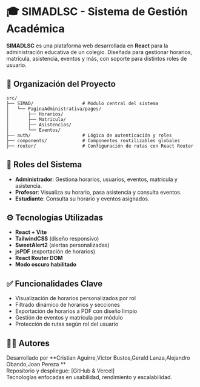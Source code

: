 # 🎓 SIMADLSC - Sistema de Gestión Académica

**SIMADLSC** es una plataforma web desarrollada en **React** para la administración educativa de un colegio. Diseñada para gestionar horarios, matrícula, asistencia, eventos y más, con soporte para distintos roles de usuario.

## 📁 Organización del Proyecto

```
src/
├── SIMAD/                  # Módulo central del sistema
│   └── PaginaAdministrativa/pages/
│       ├── Horarios/
│       ├── Matricula/
│       ├── Asistencias/
│       └── Eventos/
├── auth/                   # Lógica de autenticación y roles
├── components/             # Componentes reutilizables globales
├── router/                 # Configuración de rutas con React Router
```

## 👥 Roles del Sistema

- **Administrador**: Gestiona horarios, usuarios, eventos, matrícula y asistencia.
- **Profesor**: Visualiza su horario, pasa asistencia y consulta eventos.
- **Estudiante**: Consulta su horario y eventos asignados.


## ⚙️ Tecnologías Utilizadas

- **React + Vite**
- **TailwindCSS** (diseño responsivo)
- **SweetAlert2** (alertas personalizadas)
- **jsPDF** (exportación de horarios)
- **React Router DOM**
- **Modo oscuro habilitado**

## ✅ Funcionalidades Clave

- Visualización de horarios personalizados por rol
- Filtrado dinámico de horarios y secciones
- Exportación de horarios a PDF con diseño limpio
- Gestión de eventos y matrícula por módulo
- Protección de rutas según rol del usuario


## 👨‍💻 Autores

Desarrollado por **Cristian Aguirre,Victor Bustos,Gerald Lanza,Alejandro Obando,Joan Pereza **  
Repositorio y despliegue: [GitHub & Vercel]  
Tecnologías enfocadas en usabilidad, rendimiento y escalabilidad.
